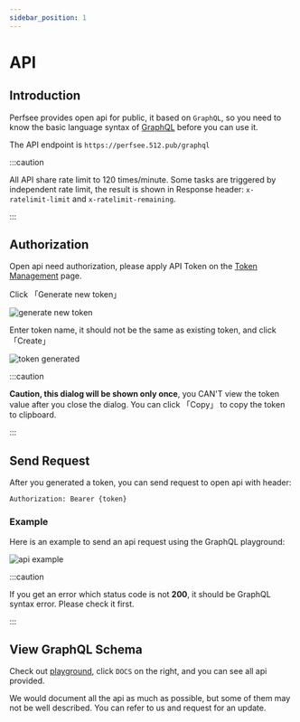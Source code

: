 ```yaml
---
sidebar_position: 1
---
```


# API

## Introduction

Perfsee provides open api for public, it based on `GraphQL`, so you need to know the basic language syntax of [GraphQL](https://graphql.org/) before you can use it.

The API endpoint is `https://perfsee.512.pub/graphql`

:::caution

All API share rate limit to 120 times/minute. Some tasks are triggered by independent rate limit, the result is shown in Response header: `x-ratelimit-limit` and `x-ratelimit-remaining`.

:::

## Authorization

Open api need authorization, please apply API Token on the [Token Management](https://perfsee.512.pub/me/access-token) page.

Click 「Generate new token」

![generate new token](/api/generate-new-token.png)

Enter token name, it should not be the same as existing token, and click 「Create」

![token generated](/api/token-generated.png)

:::caution

**Caution, this dialog will be shown only once**, you CAN'T view the token value after you close the dialog. You can click 「Copy」 to copy the token to clipboard.

:::

## Send Request

After you generated a token, you can send request to open api with header:

```
Authorization: Bearer {token}
```

### Example

Here is an example to send an api request using the GraphQL playground:

![api example](/api/request.png)

:::caution

If you get an error which status code is not **200**, it should be GraphQL syntax error. Please check it first.

:::

## View GraphQL Schema

Check out [playground](https://perfsee.512.pub/graphql), click `DOCS` on the right, and you can see all api provided.

We would document all the api as much as possible, but some of them may not be well described. You can refer to us and request for an update.

